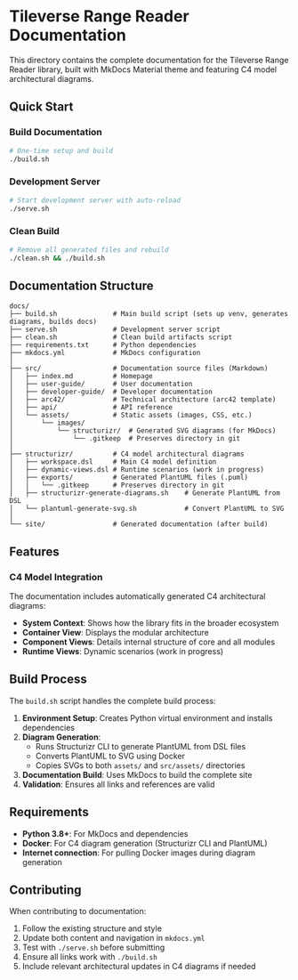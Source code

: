 # Tileverse Range Reader Documentation

This directory contains the complete documentation for the Tileverse Range Reader library, built with MkDocs Material theme and featuring C4 model architectural diagrams.

## Quick Start

### Build Documentation

```bash
# One-time setup and build
./build.sh
```

### Development Server

```bash
# Start development server with auto-reload
./serve.sh
```

### Clean Build

```bash
# Remove all generated files and rebuild
./clean.sh && ./build.sh
```

## Documentation Structure

```
docs/
├── build.sh              # Main build script (sets up venv, generates diagrams, builds docs)
├── serve.sh              # Development server script
├── clean.sh              # Clean build artifacts script
├── requirements.txt      # Python dependencies
├── mkdocs.yml            # MkDocs configuration
│
├── src/                  # Documentation source files (Markdown)
│   ├── index.md          # Homepage
│   ├── user-guide/       # User documentation
│   ├── developer-guide/  # Developer documentation
│   ├── arc42/            # Technical architecture (arc42 template)
│   ├── api/              # API reference
│   └── assets/           # Static assets (images, CSS, etc.)
│       └── images/
│           └── structurizr/  # Generated SVG diagrams (for MkDocs)
│               └── .gitkeep  # Preserves directory in git
│
├── structurizr/          # C4 model architectural diagrams
│   ├── workspace.dsl     # Main C4 model definition
│   ├── dynamic-views.dsl # Runtime scenarios (work in progress)
│   ├── exports/          # Generated PlantUML files (.puml)
│   │   └── .gitkeep      # Preserves directory in git
│   ├── structurizr-generate-diagrams.sh    # Generate PlantUML from DSL
│   └── plantuml-generate-svg.sh            # Convert PlantUML to SVG
│
└── site/                 # Generated documentation (after build)
```

## Features

### C4 Model Integration

The documentation includes automatically generated C4 architectural diagrams:

- **System Context**: Shows how the library fits in the broader ecosystem
- **Container View**: Displays the modular architecture 
- **Component Views**: Details internal structure of core and all modules
- **Runtime Views**: Dynamic scenarios (work in progress)

## Build Process

The `build.sh` script handles the complete build process:

1. **Environment Setup**: Creates Python virtual environment and installs dependencies
2. **Diagram Generation**: 
   - Runs Structurizr CLI to generate PlantUML from DSL files
   - Converts PlantUML to SVG using Docker
   - Copies SVGs to both `assets/` and `src/assets/` directories
3. **Documentation Build**: Uses MkDocs to build the complete site
4. **Validation**: Ensures all links and references are valid

## Requirements

- **Python 3.8+**: For MkDocs and dependencies
- **Docker**: For C4 diagram generation (Structurizr CLI and PlantUML)
- **Internet connection**: For pulling Docker images during diagram generation

## Contributing

When contributing to documentation:

1. Follow the existing structure and style
2. Update both content and navigation in `mkdocs.yml`
3. Test with `./serve.sh` before submitting
4. Ensure all links work with `./build.sh`
5. Include relevant architectural updates in C4 diagrams if needed